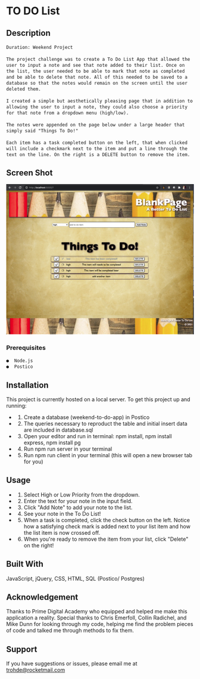 # TO DO List


## Description

    Duration: Weekend Project

    The project challenge was to create a To Do List App that allowed the user to input a note and see that note added to their list. Once on the list, the user needed to be able to mark that note as completed and be able to delete that note. All of this needed to be saved to a database so that the notes would remain on the screen until the user deleted them. 

    I created a simple but aesthetically pleasing page that in addition to allowing the user to input a note, they could also choose a priority for that note from a dropdown menu (high/low).

    The notes were appended on the page below under a large header that simply said "Things To Do!"

    Each item has a task completed button on the left, that when clicked will include a checkmark next to the item and put a line through the text on the line. On the right is a DELETE button to remove the item.

## Screen Shot

 ![to do list](images/todo.png)



### Prerequisites

    ●  Node.js
    ●  Postico


## Installation

This project is currently hosted on a local server. To get this project up and running:

- 1.  Create a database (weekend-to-do-app) in Postico
- 2.  The queries necessary to reproduct the table and initial insert data are included
        in database.sql
- 3.  Open your editor and run in terminal: npm install, npm install express, 
        npm install pg
- 4.  Run npm run server in your terminal
- 5.  Run npm run client in your terminal (this will open a new browser tab for you)


## Usage

- 1.  Select High or Low Priority from the dropdown.
- 2.  Enter the text for your note in the input field.
- 3.  Click "Add Note" to add your note to the list.
- 4.  See your note in the To Do List!
- 5.  When a task is completed, click the check button on the left.
        Notice how a satisfying check mark is added next to your list item
        and how the list item is now crossed off.
- 6.  When you're ready to remove the item from your list, click "Delete" on the right!

## Built With

JavaScript, jQuery, CSS, HTML, SQL (Postico/ Postgres)


## Acknowledgement

Thanks to Prime Digital Academy who equipped and helped me make this application a reality. Special thanks to Chris Emerfoll, Collin Radichel, and Mike Dunn for looking through my code, helping me find the problem pieces of code and talked me through methods to fix them.


## Support

If you have suggestions or issues, please email me at trohde@rocketmail.com


